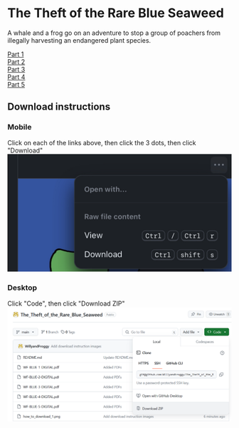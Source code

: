 # The Theft of the Rare Blue Seaweed
A whale and a frog go on an adventure to stop a group of poachers from illegally harvesting an endangered plant species.  
  
[Part 1](WF-BLUE-1-DIGITAL.pdf)  
[Part 2](WF-BLUE-2-DIGITAL.pdf)  
[Part 3](WF-BLUE-3-DIGITAL.pdf)  
[Part 4](WF-BLUE-4-DIGITAL.pdf)  
[Part 5](WF-BLUE-5-DIGITAL.pdf)  

## Download instructions

### Mobile
Click on each of the links above, then click the 3 dots, then click "Download"  
![Mobile download instructions](how_to_download_1.png)

### Desktop
Click "Code", then click "Download ZIP"  
![Desktop download instructions](how_to_download_2.png)
